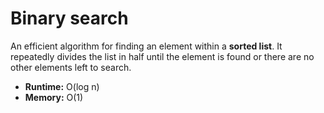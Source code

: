 # Binary search

An efficient algorithm for finding an element within a **sorted list**. It repeatedly divides the list in half until the element is found or there are no other elements left to search.

- **Runtime:** O(log n)
- **Memory:** O(1)
